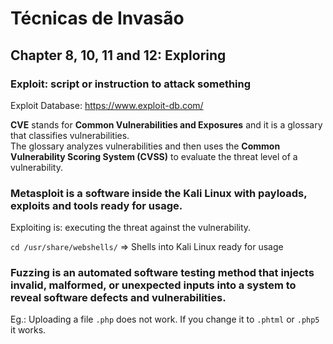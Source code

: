 # Técnicas de Invasão

## Chapter 8, 10, 11 and 12: Exploring

### Exploit: script or instruction to attack something
Exploit Database: https://www.exploit-db.com/

**CVE** stands for **Common Vulnerabilities and Exposures** and it is a glossary that classifies vulnerabilities. <br>
The glossary analyzes vulnerabilities and then uses the **Common Vulnerability Scoring System (CVSS)** to evaluate the threat level of a vulnerability. <br>

### Metasploit is a software inside the Kali Linux with payloads, exploits and tools ready for usage.

Exploiting is: executing the threat against the vulnerability.

``cd /usr/share/webshells/`` => Shells into Kali Linux ready for usage

### Fuzzing is an automated software testing method that injects invalid, malformed, or unexpected inputs into a system to reveal software defects and vulnerabilities.
Eg.: Uploading a file ``.php`` does not work. If you change it to ``.phtml`` or ``.php5`` it works.
